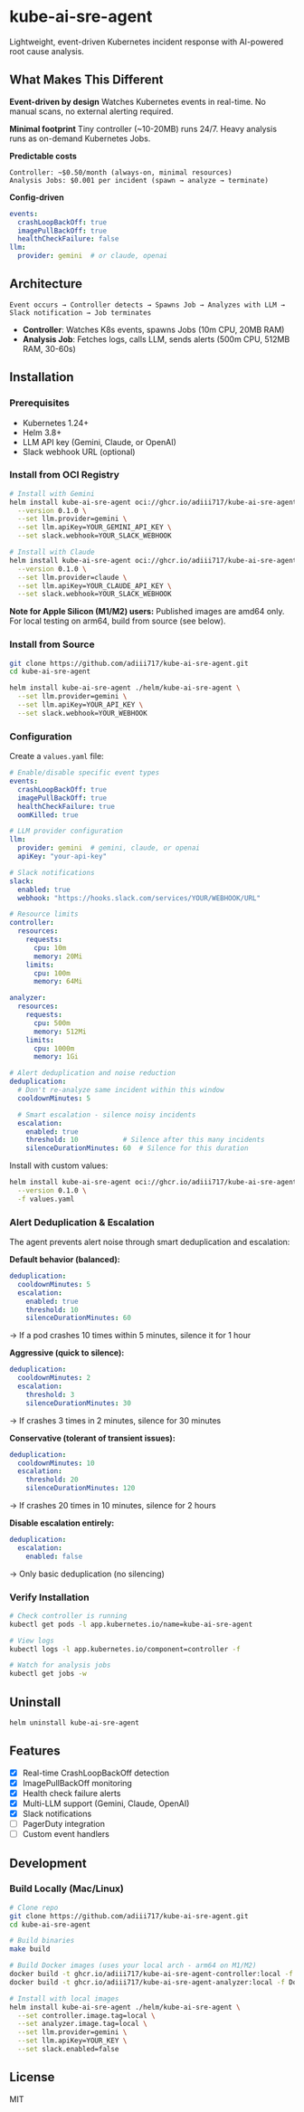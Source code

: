 # kube-ai-sre-agent

Lightweight, event-driven Kubernetes incident response with AI-powered root cause analysis.

## What Makes This Different

**Event-driven by design**
Watches Kubernetes events in real-time. No manual scans, no external alerting required.

**Minimal footprint**
Tiny controller (~10-20MB) runs 24/7. Heavy analysis runs as on-demand Kubernetes Jobs.

**Predictable costs**
```
Controller: ~$0.50/month (always-on, minimal resources)
Analysis Jobs: $0.001 per incident (spawn → analyze → terminate)
```

**Config-driven**
```yaml
events:
  crashLoopBackOff: true
  imagePullBackOff: true
  healthCheckFailure: false
llm:
  provider: gemini  # or claude, openai
```

## Architecture

```
Event occurs → Controller detects → Spawns Job → Analyzes with LLM → Slack notification → Job terminates
```

- **Controller**: Watches K8s events, spawns Jobs (10m CPU, 20MB RAM)
- **Analysis Job**: Fetches logs, calls LLM, sends alerts (500m CPU, 512MB RAM, 30-60s)

## Installation

### Prerequisites

- Kubernetes 1.24+
- Helm 3.8+
- LLM API key (Gemini, Claude, or OpenAI)
- Slack webhook URL (optional)

### Install from OCI Registry

```bash
# Install with Gemini
helm install kube-ai-sre-agent oci://ghcr.io/adiii717/kube-ai-sre-agent \
  --version 0.1.0 \
  --set llm.provider=gemini \
  --set llm.apiKey=YOUR_GEMINI_API_KEY \
  --set slack.webhook=YOUR_SLACK_WEBHOOK

# Install with Claude
helm install kube-ai-sre-agent oci://ghcr.io/adiii717/kube-ai-sre-agent \
  --version 0.1.0 \
  --set llm.provider=claude \
  --set llm.apiKey=YOUR_CLAUDE_API_KEY \
  --set slack.webhook=YOUR_SLACK_WEBHOOK
```

**Note for Apple Silicon (M1/M2) users:** Published images are amd64 only. For local testing on arm64, build from source (see below).

### Install from Source

```bash
git clone https://github.com/adiii717/kube-ai-sre-agent.git
cd kube-ai-sre-agent

helm install kube-ai-sre-agent ./helm/kube-ai-sre-agent \
  --set llm.provider=gemini \
  --set llm.apiKey=YOUR_API_KEY \
  --set slack.webhook=YOUR_WEBHOOK
```

### Configuration

Create a `values.yaml` file:

```yaml
# Enable/disable specific event types
events:
  crashLoopBackOff: true
  imagePullBackOff: true
  healthCheckFailure: true
  oomKilled: true

# LLM provider configuration
llm:
  provider: gemini  # gemini, claude, or openai
  apiKey: "your-api-key"

# Slack notifications
slack:
  enabled: true
  webhook: "https://hooks.slack.com/services/YOUR/WEBHOOK/URL"

# Resource limits
controller:
  resources:
    requests:
      cpu: 10m
      memory: 20Mi
    limits:
      cpu: 100m
      memory: 64Mi

analyzer:
  resources:
    requests:
      cpu: 500m
      memory: 512Mi
    limits:
      cpu: 1000m
      memory: 1Gi

# Alert deduplication and noise reduction
deduplication:
  # Don't re-analyze same incident within this window
  cooldownMinutes: 5

  # Smart escalation - silence noisy incidents
  escalation:
    enabled: true
    threshold: 10           # Silence after this many incidents
    silenceDurationMinutes: 60  # Silence for this duration
```

Install with custom values:

```bash
helm install kube-ai-sre-agent oci://ghcr.io/adiii717/kube-ai-sre-agent \
  --version 0.1.0 \
  -f values.yaml
```

### Alert Deduplication & Escalation

The agent prevents alert noise through smart deduplication and escalation:

**Default behavior (balanced):**
```yaml
deduplication:
  cooldownMinutes: 5
  escalation:
    enabled: true
    threshold: 10
    silenceDurationMinutes: 60
```
→ If a pod crashes 10 times within 5 minutes, silence it for 1 hour

**Aggressive (quick to silence):**
```yaml
deduplication:
  cooldownMinutes: 2
  escalation:
    threshold: 3
    silenceDurationMinutes: 30
```
→ If crashes 3 times in 2 minutes, silence for 30 minutes

**Conservative (tolerant of transient issues):**
```yaml
deduplication:
  cooldownMinutes: 10
  escalation:
    threshold: 20
    silenceDurationMinutes: 120
```
→ If crashes 20 times in 10 minutes, silence for 2 hours

**Disable escalation entirely:**
```yaml
deduplication:
  escalation:
    enabled: false
```
→ Only basic deduplication (no silencing)

### Verify Installation

```bash
# Check controller is running
kubectl get pods -l app.kubernetes.io/name=kube-ai-sre-agent

# View logs
kubectl logs -l app.kubernetes.io/component=controller -f

# Watch for analysis jobs
kubectl get jobs -w
```

## Uninstall

```bash
helm uninstall kube-ai-sre-agent
```

## Features

- [x] Real-time CrashLoopBackOff detection
- [x] ImagePullBackOff monitoring
- [x] Health check failure alerts
- [x] Multi-LLM support (Gemini, Claude, OpenAI)
- [x] Slack notifications
- [ ] PagerDuty integration
- [ ] Custom event handlers

## Development

### Build Locally (Mac/Linux)

```bash
# Clone repo
git clone https://github.com/adiii717/kube-ai-sre-agent.git
cd kube-ai-sre-agent

# Build binaries
make build

# Build Docker images (uses your local arch - arm64 on M1/M2)
docker build -t ghcr.io/adiii717/kube-ai-sre-agent-controller:local -f Dockerfile.controller .
docker build -t ghcr.io/adiii717/kube-ai-sre-agent-analyzer:local -f Dockerfile.analyzer .

# Install with local images
helm install kube-ai-sre-agent ./helm/kube-ai-sre-agent \
  --set controller.image.tag=local \
  --set analyzer.image.tag=local \
  --set llm.provider=gemini \
  --set llm.apiKey=YOUR_KEY \
  --set slack.enabled=false
```

## License

MIT
